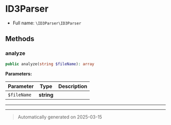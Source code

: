 
# ID3Parser





* Full name: `\ID3Parser\ID3Parser`




## Methods


### analyze



```php
public analyze(string $fileName): array
```








**Parameters:**

| Parameter | Type | Description |
|-----------|------|-------------|
| `$fileName` | **string** |  |





***


***
> Automatically generated on 2025-03-15
